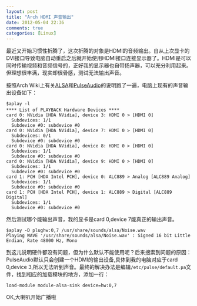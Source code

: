 ```yaml
---
layout: post
title: "Arch HDMI 声音输出"
date: 2012-05-04 22:36
comments: true
categories: [Linux]
---
```

最近又开始习惯性折腾了，这次折腾的对象是HDMI的音频输出。自从上次显卡的DVI接口导致电脑自动重启之后就开始使用HDMI接口连接显示器了。HDMI是可以同时传输视频和音频信号的，正好我的显示器也自带扬声器，可以充分利用起来。但理想很丰满，现实却很骨感，测试无法输出声音。
<!--more-->
按照Arch Wiki上有关[ALSA](https://wiki.archlinux.org/index.php/Advanced_Linux_Sound_Architecture)和[PulseAudio](https://wiki.archlinux.org/index.php/PulseAudio)的说明跑了一遍，电脑上现有的声音输出设备如下：

    $aplay -l
    **** List of PLAYBACK Hardware Devices ****　
    card 0: NVidia [HDA NVidia], device 3: HDMI 0 > [HDMI 0]
      Subdevices: 1/1
      Subdevice #0: subdevice #0
    card 0: NVidia [HDA NVidia], device 7: HDMI 0 > [HDMI 0]
      Subdevices: 0/1
      Subdevice #0: subdevice #0
    card 0: NVidia [HDA NVidia], device 8: HDMI 0 > [HDMI 0]
      Subdevices: 1/1
      Subdevice #0: subdevice #0
    card 0: NVidia [HDA NVidia], device 9: HDMI 0 > [HDMI 0]
      Subdevices: 1/1
      Subdevice #0: subdevice #0
    card 1: PCH [HDA Intel PCH], device 0: ALC889 > Analog [ALC889 Analog]
      Subdevices: 1/1
      Subdevice #0: subdevice #0
    card 1: PCH [HDA Intel PCH], device 1: ALC889 > Digital [ALC889 Digital]
      Subdevices: 1/1
      Subdevice #0: subdevice #0
然后测试哪个能输出声音，我的显卡是card 0,device 7能真正的输出声音。

    $aplay -D plughw:0,7 /usr/share/sounds/alsa/Noise.wav 
    Playing WAVE '/usr/share/sounds/alsa/Noise.wav' : Signed 16 bit Little Endian, Rate 48000 Hz, Mono

到这儿说明硬件都没有问题，但为什么默认不能使用呢？后来搜索到问题的原因：PulseAudio默认只会创建一个HDMI的输出设备,具体到我的电脑对应于card 0,device 3,所以无法听到声音。最终的解决办法是编辑`/etc/pulse/default.pa`文件，找到相应的加载模块的地方，添加一行：

    load-module module-alsa-sink device=hw:0,7
OK,大喇叭开始广播啦